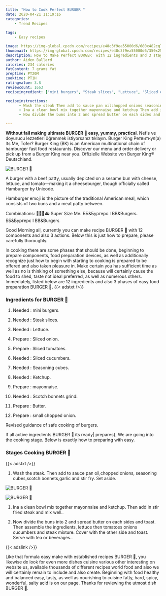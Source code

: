 ```yaml
---
title: "How to Cook Perfect BURGER "
date: 2020-04-21 11:19:16
categories:
    - Trend Recipes
    
tags:
    - Easy recipes

image: https://img-global.cpcdn.com/recipes/e48c3f9ea55000d6/680x482cq70/burger-🍔-recipe-main-photo.jpg
thumbnail: https://img-global.cpcdn.com/recipes/e48c3f9ea55000d6/350x250cq70/burger-🍔-recipe-main-photo.jpg
description: How to Make Perfect BURGER  with 12 ingredients and 3 stages of easy cooking.
author: Aiden Ballard
calories: 234 calories
fatContent: 7 grams fat
preptime: PT20M
cooktime: PT1H
ratingvalue: 3.8
reviewcount: 1663
recipeingredient: ["mini burgers", "Steak slices", "Lettuce", "Sliced onion", "Sliced tomatoes", "Sliced cucumbers", "Seasoning cubes", "Ketchup", "mayonnaise", "Scotch bonnets grind", "Butter", "small chopped onion"]

recipeinstructions: 
      - Wash the steak Then add to sauce pan oilchopped onions seasoning cubesscotch bonnetsgarlic and stir fry Set aside 
      - Ina a clean bowl mix together mayonnaise and ketchup Then add in stir fried steak and mix well 
      - Now divide the buns into 2 and spread butter on each sides and toast Then assemble the ingredients lettuce then tomatoes onions cucumbers and steak mixture Cover with the other side and toast Serve with tea or beverages

---
```




**Without fail making ultimate BURGER 🍔 easy, yummy, practical**. Nefis ve doyurucu lezzetleri öğrenmek istiyorsanız tıklayın. Burger King Ретвитнул(а) Its Me, Tofer? Burger King (BK) is an American multinational chain of hamburger fast food restaurants. Discover our menu and order delivery or pick up from a Burger King near you. Offizielle Website von Burger King® Deutschland.


![BURGER 🍔](https://img-global.cpcdn.com/recipes/e48c3f9ea55000d6/680x482cq70/burger-🍔-recipe-main-photo.jpg "BURGER 🍔")



A burger with a beef patty, usually depicted on a sesame bun with cheese, lettuce, and tomato—making it a cheeseburger, though officially called Hamburger by Unicode.

Hamburger emoji is the picture of the traditional American meal, which consists of two buns and a meat patty between.

Combinations: 🍔🍟👨🚑 Super Size Me. ББ&amp;Бургерс I BB&amp;Burgers. ББ&amp;Бургерс I BB&amp;Burgers.


Good Morning all, currently you can make recipe BURGER 🍔 with 12 components and also 3 actions. Below this is just how to prepare, please carefully thoroughly.

In cooking there are some phases that should be done, beginning to prepare components, food preparation devices, as well as additionally recognize just how to begin with starting to cooking is prepared to be offered and also taken pleasure in. Make certain you has sufficient time as well as no is thinking of something else, because will certainly cause the food to shed, taste not ideal preferred, as well as numerous others. Immediately, listed below are 12 ingredients and also 3 phases of easy food preparation BURGER 🍔.
{{< adstxt />}}

### Ingredients for BURGER 🍔


1. Needed  : mini burgers.

1. Needed  : Steak slices.

1. Needed  : Lettuce.

1. Prepare  : Sliced onion.

1. Prepare  : Sliced tomatoes.

1. Needed  : Sliced cucumbers.

1. Needed  : Seasoning cubes.

1. Needed  : Ketchup.

1. Prepare  : mayonnaise.

1. Needed  : Scotch bonnets grind.

1. Prepare  : Butter.

1. Prepare  : small chopped onion.


Revised guidance of safe cooking of burgers.


If all active ingredients BURGER 🍔 its ready| prepares}, We are going into the cooking stage. Below is exactly how to preparing with easy.

### Stages Cooking BURGER 🍔

{{< adstxt />}}


1. Wash the steak. Then add to sauce pan oil,chopped onions, seasoning cubes,scotch bonnets,garlic and stir fry. Set aside.



![BURGER 🍔](https://img-global.cpcdn.com/steps/ab5f90333ed248e2/160x128cq70/burger-🍔-recipe-step-1-photo.jpg" "BURGER 🍔")

![BURGER 🍔](https://img-global.cpcdn.com/steps/22e0925d2343fc3e/160x128cq70/burger-🍔-recipe-step-1-photo.jpg" "BURGER 🍔")



1. Ina a clean bowl mix together mayonnaise and ketchup. Then add in stir fried steak and mix well..



1. Now divide the buns into 2 and spread butter on each sides and toast. Then assemble the ingredients, lettuce then tomatoes onions cucumbers and steak mixture. Cover with the other side and toast. Serve with tea or beverages..





{{< adslink />}}

Like that formula easy make with established recipes BURGER 🍔, you likewise do look for even more dishes cuisine various other interesting on website us, available thousands of different recipes world food and also we will certainly remain to include and also create. Beginning with food healthy and balanced easy, tasty, as well as nourishing to cuisine fatty, hard, spicy, wonderful, salty acid is on our page. Thanks for reviewing the utmost dish BURGER 🍔.
